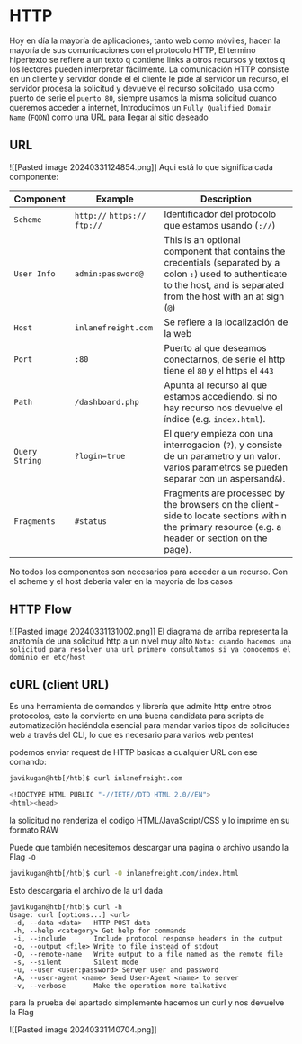 # HTTP

Hoy en día la mayoría de aplicaciones, tanto web como móviles, hacen la mayoría de sus comunicaciones con el protocolo HTTP, El termino hipertexto se refiere a un texto q contiene links a otros recursos y textos q los lectores pueden interpretar fácilmente.
La comunicación HTTP consiste en un cliente y servidor donde el el cliente le pide al servidor un recurso, el servidor procesa la solicitud y devuelve el recurso solicitado,  usa como puerto de serie el `puerto 80`, siempre usamos la misma solicitud cuando queremos acceder a internet, Introducimos un `Fully Qualified Domain Name` (`FQDN`) como una URL para llegar al sitio deseado

## URL

![[Pasted image 20240331124854.png]]
Aqui está lo que significa cada componente:

| **Component**  | **Example**                    | **Description**                                                                                                                                                               |
| -------------- | ------------------------------ | ----------------------------------------------------------------------------------------------------------------------------------------------------------------------------- |
| `Scheme`       | `http://` `https://` ` ftp://` | Identificador del protocolo que estamos usando (`://`)                                                                                                                        |
| `User Info`    | `admin:password@`              | This is an optional component that contains the credentials (separated by a colon `:`) used to authenticate to the host, and is separated from the host with an at sign (`@`) |
| `Host`         | `inlanefreight.com`            | Se refiere a la localización de la web                                                                                                                                        |
| `Port`         | `:80`                          | Puerto al que deseamos conectarnos, de serie el http tiene el `80` y el https el `443`                                                                                        |
| `Path`         | `/dashboard.php`               | Apunta al recurso al que estamos accediendo. si no hay recurso nos devuelve el índice (e.g. `index.html`).                                                                    |
| `Query String` | `?login=true`                  | El query empieza con una interrogacion (`?`), y consiste de un parametro y un valor. varios parametros se pueden separar con un aspersand`&`).                                |
| `Fragments`    | `#status`                      | Fragments are processed by the browsers on the client-side to locate sections within the primary resource (e.g. a header or section on the page).                             |

No todos los componentes son necesarios para acceder a un recurso. Con el scheme y el host deberia valer en la mayoria de los casos

## HTTP Flow

![[Pasted image 20240331131002.png]]
El diagrama de arriba representa la anatomía de una solicitud http a un nivel muy alto
	`Nota: cuando hacemos una solicitud para resolver una url primero consultamos si ya conocemos el dominio en etc/host`
	
## cURL (client URL)

Es una herramienta de comandos y librería que admite http entre otros protocolos, esto la convierte en una buena candidata para scripts de automatización haciéndola esencial para mandar varios tipos de solicitudes web a través del CLI, lo que es necesario para varios web pentest

podemos enviar request de HTTP basicas a cualquier URL con ese comando:

```bash
javikugan@htb[/htb]$ curl inlanefreight.com

<!DOCTYPE HTML PUBLIC "-//IETF//DTD HTML 2.0//EN">
<html><head>

```
la solicitud no renderiza el codigo HTML/JavaScript/CSS y lo imprime en su formato RAW

Puede que también necesitemos descargar una pagina o archivo usando la Flag `-O` 

```bash
javikugan@htb[/htb]$ curl -O inlanefreight.com/index.html
```

Esto descargaría el archivo de la url dada 

```shell
javikugan@htb[/htb]$ curl -h
Usage: curl [options...] <url>
 -d, --data <data>   HTTP POST data
 -h, --help <category> Get help for commands
 -i, --include       Include protocol response headers in the output
 -o, --output <file> Write to file instead of stdout
 -O, --remote-name   Write output to a file named as the remote file
 -s, --silent        Silent mode
 -u, --user <user:password> Server user and password
 -A, --user-agent <name> Send User-Agent <name> to server
 -v, --verbose       Make the operation more talkative
```

para la prueba del apartado simplemente hacemos un curl y nos devuelve la Flag

![[Pasted image 20240331140704.png]]

